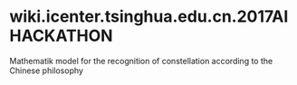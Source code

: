 # wiki.icenter.tsinghua.edu.cn.2017AIHACKATHON
Mathematik model for the recognition of constellation according to the Chinese philosophy
